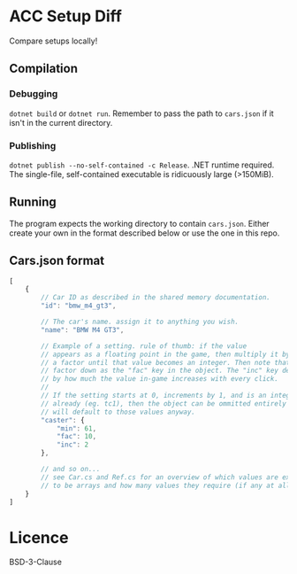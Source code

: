 # ACC Setup Diff
Compare setups locally!

## Compilation
### Debugging
`dotnet build` or `dotnet run`. Remember to pass the path to `cars.json` if it isn't in the current directory.

### Publishing
`dotnet publish --no-self-contained -c Release`. .NET runtime required. The single-file, self-contained executable is ridicuously large (>150MiB).

## Running
The program expects the working directory to contain `cars.json`. Either create your own in the format described below or use the one in this repo.

## Cars.json format
```javascript
[
	{
		// Car ID as described in the shared memory documentation.
		"id": "bmw_m4_gt3",

		// The car's name. assign it to anything you wish.
		"name": "BMW M4 GT3",

		// Example of a setting. rule of thumb: if the value
		// appears as a floating point in the game, then multiply it by
		// a factor until that value becomes an integer. Then note that
		// factor down as the "fac" key in the object. The "inc" key describes
		// by how much the value in-game increases with every click.
		//
		// If the setting starts at 0, increments by 1, and is an integer value
		// already (eg. tc1), then the object can be ommitted entirely as Setup.cs
		// will default to those values anyway.
		"caster": {
			"min": 61,
			"fac": 10,
			"inc": 2
		},

		// and so on...
		// see Car.cs and Ref.cs for an overview of which values are expected
		// to be arrays and how many values they require (if any at all).
	}
]
```

# Licence
BSD-3-Clause

